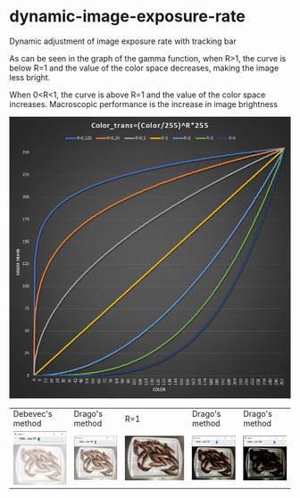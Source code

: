 # dynamic-image-exposure-rate
Dynamic adjustment of image exposure rate with tracking bar

As can be seen in the graph of the gamma function, when R>1, the curve is below R=1 and the value of the color space decreases, making the image less bright.

When 0<R<1, the curve is above R=1 and the value of the color space increases. Macroscopic performance is the increase in image brightness

<img src="source/grafico.png">

<table>
  <tr>
    <td>Debevec's method</td>
    <td>Drago's method</td>
    <td>R=1</td>
    <td>Drago's method</td>
    <td>Drago's method</td>
  </tr>
  <tr>
    <td><img src="source/img3.png"></td>
    <td><img src="source/img1.png"></td>
    <td><img src="img_in/B3.jpg"></td>
    <td><img src="source/img2.png"></td>
    <td><img src="source/img4.png"></td>
  </tr>
 </table>
